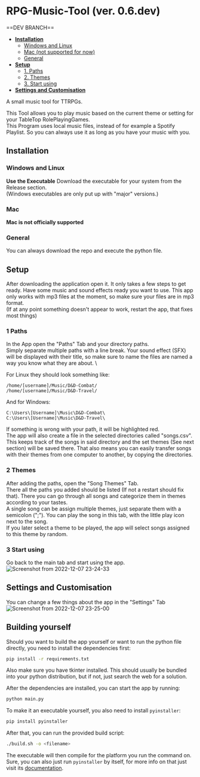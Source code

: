 # RPG-Music-Tool (ver. 0.6.dev)

==DEV BRANCH==

- **[Installation](#installation)**
	- [Windows and Linux](#windows-and-linux)
	- [Mac (not supported for now)](#mac)
	- [General](#general)
- **[Setup](#setup)**
	- [1. Paths](#1-paths)
	- [2. Themes](#2-themes)
	- [3. Start using](#3-start-using)
- **[Settings and Customisation](#settings-and-customisation)**


A small music tool for TTRPGs.

This Tool allows you to play music based on the current theme or setting for your TableTop RolePlayingGames. \
This Program uses local music files, instead of for example a Spotify Playlist. So you can always use it as long as you have your music with you.

## Installation
### Windows and Linux
**Use the Executable**
Download the executable for your system from the Release section. \
(Windows executables are only put up with "major" versions.)

### Mac
**Mac is not officially supported**

### General
You can always download the repo and execute the python file.


## Setup
After downloading the application open it. It only takes a few steps to get ready. Have some music and sound effects ready you want to use. This app only works with mp3 files at the moment, so make sure your files are in mp3 format.\
(If at any point something doesn't appear to work, restart the app, that fixes most things)

### 1 Paths
In the App open the "Paths" Tab and your directory paths. \
Simply separate multiple paths with a line break. Your sound effect (SFX) will be displayed with their title, so make sure to name the files are named a way you know what they are about. \

For Linux they should look something like:
```
/home/[username]/Music/D&D-Combat/
/home/[username]/Music/D&D-Travel/
```

And for Windows:
```
C:\Users\[Username]\Music\D&D-Combat\
C:\Users\[Username]\Music\D&D-Travel\
```

If something is wrong with your path, it will be highlighted red.\
The app will also create a file in the selected directories called "songs.csv". This keeps track of the songs in said directory and the set themes (See next section) will be saved there. That also means you can easily transfer songs with their themes from one computer to another, by copying the directories.

### 2 Themes
After adding the paths, open the "Song Themes" Tab.\
There all the paths you added should be listed (If not a restart should fix that). There you can go through all songs and categorize them in themes according to your tastes.\
A single song can be assign multiple themes, just separate them with a semicolon (";"). You can play the song in this tab, with the little play icon next to the song.\
If you later select a theme to be played, the app will select songs assigned to this theme by random.

### 3 Start using
Go back to the main tab and start using the app.
![Screenshot from 2022-12-07 23-24-33](https://user-images.githubusercontent.com/58821835/206310072-63aadbe7-1e9e-4bd2-9f9f-a94319011e1e.png)



## Settings and Customisation
You can change a few things about the app in the "Settings" Tab\
![Screenshot from 2022-12-07 23-25-00](https://user-images.githubusercontent.com/58821835/206310022-97a702fd-ec88-4230-8bab-e6c4f6909336.png)


## Building yourself
Should you want to build the app yourself or want to run the python file directly, you need to install the dependencies first:
```sh
pip install -r requirements.txt
```
Also make sure you have tkinter installed. This should usually be bundled into your python distribution, but if not, just search the web for a solution.

After the dependencies are installed, you can start the app by running:
```sh
python main.py
```

To make it an executable yourself, you also need to install `pyinstaller`:
```sh
pip install pyinstaller
```
After that, you can run the provided build script:
```sh
./build.sh -o <filename>
```
The executable will then compile for the platform you run the command on. Sure, you can also just run `pyinstaller` by itself, for more info on that just visit its [documentation](https://pyinstaller.org/).